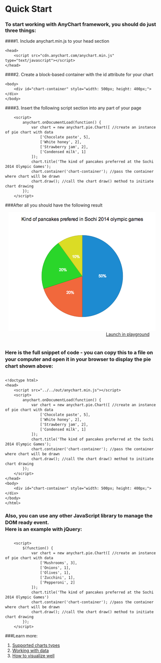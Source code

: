 Quick Start
===========
### To start working with AnyChart framework, you should do just three things:<br>

####1. Include anychart.min.js to your head section<br>
```
<head>
    <script src="cdn.anychart.com/anychart.min.js" type="text/javascript"></script> 
</head>
```
####2. Create a block-based container with the id attribute for your chart<br>
```
<body>
    <div id="chart-container" style="width: 500px; height: 400px;"></div>
</body>
```
####3. Insert the following script section into any part of your page<br>
```
    <script>
        anychart.onDocumentLoad(function() {
            var chart = new anychart.pie.Chart([ //create an instance of pie chart with data
                ['Chocolate paste', 5],
                ['White honey', 2],
                ['Strawberry jam', 2],
                ['Сondensed milk', 1]
            ]);
            chart.title('The kind of pancakes preferred at the Sochi 2014 Olympic Games');
            chart.container('chart-container'); //pass the container where chart will be drawn
            chart.draw(); //call the chart draw() method to initiate chart drawing
        });
    </script>
```

###After all you should have the following result

<span style="text-align:center; display:inline-block; width:100%;">![Simple pie chart](../images/pie-chart.png)
<br>
<span style="margin-left:300px;">
[Launch in playground](https://www.google.com "Launch in playground")
</span>
</span>
<br>
<br>



<h3 style="line-height:22px;padding-bottom:10px;">Here is the full snippet of code - you can copy this to a file on your computer and open it in your browser to display the pie chart shown above:
</h3>


```
<!doctype html>
<head>
    <script src="../../out/anychart.min.js"></script>
    <script>
        anychart.onDocumentLoad(function() {
            var chart = new anychart.pie.Chart([ //create an instance of pie chart with data
                ['Chocolate paste', 5],
                ['White honey', 2],
                ['Strawberry jam', 2],
                ['Сondensed milk', 1]
            ]);
            chart.title('The kind of pancakes preferred at the Sochi 2014 Olympic Games');
            chart.container('chart-container'); //pass the container where chart will be drawn
            chart.draw(); //call the chart draw() method to initiate chart drawing
        });
    </script>
</head>
<body>
	<div id="chart-container" style="width: 500px; height: 400px;"></div>
</body>
</html>
```

<h3 style="line-height:22px;padding-bottom:10px;">Also, you can use any other JavaScript library to manage the DOM ready event.<br> Here is an example with jQuery:</h3>

```
	<script>
	    $(function() {
	        var chart = new anychart.pie.Chart([ //create an instance of pie chart with data
	            ['Mushrooms', 3],
	            ['Onions', 1],
	            ['Olives', 1],
	            ['Zucchini', 1],
	            ['Pepperoni', 2]
	        ]);
            chart.title('The kind of pancakes preferred at the Sochi 2014 Olympic Games')        
	        chart.container('chart-container'); //pass the container where chart will be drawn
	        chart.draw(); //call the chart draw() method to initiate chart drawing
	    });
	</script>
```
###Learn more:
1. [Supported charts types](https://www.google.com "Supported charts types")
2. [Working with data](https://www.google.com "Working with data")
3. [How to visualize well](https://www.google.com "How to visualize well")


